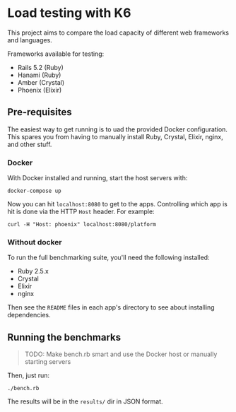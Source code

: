 # Load testing with K6

This project aims to compare the load capacity of different web frameworks and languages.

Frameworks available for testing:

* Rails 5.2 (Ruby)
* Hanami (Ruby)
* Amber (Crystal)
* Phoenix (Elixir)

## Pre-requisites

The easiest way to get running is to uad the provided Docker configuration.
This spares you from having to manually install Ruby, Crystal, Elixir, nginx,
and other stuff.

### Docker

With Docker installed and running, start the host servers with:

```shell
docker-compose up
```

Now you can hit `localhost:8080` to get to the apps. Controlling which app is hit
is done via the HTTP `Host` header. For example:

```shell
curl -H "Host: phoenix" localhost:8080/platform
```

### Without docker

To run the full benchmarking suite, you'll need the following installed:

* Ruby 2.5.x
* Crystal
* Elixir
* nginx

Then see the `README` files in each app's directory to see about installing dependencies.

## Running the benchmarks

> TODO: Make bench.rb smart and use the Docker host or manually starting servers

Then, just run:

```shell
./bench.rb
```

The results will be in the `results/` dir in JSON format.
